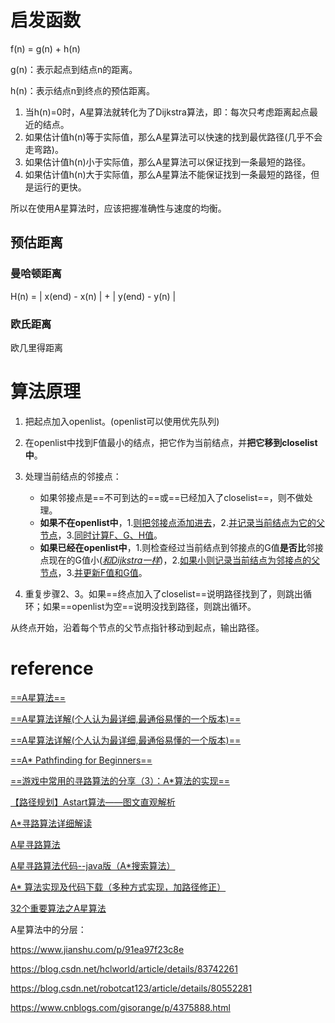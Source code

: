 # 启发函数

f(n) = g(n) + h(n)

g(n)：表示起点到结点n的距离。

h(n)：表示结点n到终点的预估距离。

1. 当h(n)=0时，A星算法就转化为了Dijkstra算法，即：每次只考虑距离起点最近的结点。
2. 如果估计值h(n)等于实际值，那么A星算法可以快速的找到最优路径(几乎不会走弯路)。
3. 如果估计值h(n)小于实际值，那么A星算法可以保证找到一条最短的路径。
4. 如果估计值h(n)大于实际值，那么A星算法不能保证找到一条最短的路径，但是运行的更快。

所以在使用A星算法时，应该把握准确性与速度的均衡。



## 预估距离

### 曼哈顿距离

H(n) = | x(end) - x(n) | + | y(end) - y(n) |

### 欧氏距离

欧几里得距离



# 算法原理

1. 把起点加入openlist。(openlist可以使用优先队列)
2. 在openlist中找到F值最小的结点，把它作为当前结点，并**把它移到closelist中**。
3. 处理当前结点的邻接点： 
   - 如果邻接点是==不可到达的==或==已经加入了closelist==，则不做处理。
   - **如果不在openlist中**，1.<u>则把邻接点添加进去</u>，2.<u>并记录当前结点为它的父节点</u>，3.<u>同时计算F、G、H值</u>。
   - **如果已经在openlist中**，1.则检查经过当前结点到邻接点的G值**是否比**邻接点现在的G值小(<u>*和Dijkstra一样*</u>)，2.<u>如果小则记录当前结点为邻接点的父节点</u>，3.<u>并更新F值和G值</u>。

4. 重复步骤2、3。如果==终点加入了closelist==说明路径找到了，则跳出循环；如果==openlist为空==说明没找到路径，则跳出循环。

从终点开始，沿着每个节点的父节点指针移动到起点，输出路径。



# reference

[==A星算法==](https://www.cnblogs.com/Cratial-fighting/p/4646577.html)

[==A星算法详解(个人认为最详细,最通俗易懂的一个版本)==](https://blog.csdn.net/hitwhylz/article/details/23089415)

[==A星算法详解(个人认为最详细,最通俗易懂的一个版本)==](https://zhuanlan.zhihu.com/p/225466669)

[==A* Pathfinding for Beginners==](https://www.gamedev.net/reference/articles/article2003.asp)

[==游戏中常用的寻路算法的分享（3）：A*算法的实现==](https://www.gameres.com/486993.html)

[【路径规划】Astart算法——图文直观解析](https://blog.csdn.net/weixin_41069437/article/details/106751806)

[A*寻路算法详细解读 ](https://www.cnblogs.com/iwiniwin/p/10793654.html)

[A星寻路算法](https://www.jianshu.com/p/65282bd32391)

[A星寻路算法代码--java版（A*搜索算法）](https://www.jianshu.com/p/571b20f61978)

[A* 算法实现及代码下载（多种方式实现，加路径修正）](https://blog.csdn.net/lmnxjf/article/details/8917679)

[32个重要算法之A星算法](http://blog.chinaunix.net/uid-28311809-id-3890698.html)

A星算法中的分层：

https://www.jianshu.com/p/91ea97f23c8e

https://blog.csdn.net/hclworld/article/details/83742261

https://blog.csdn.net/robotcat123/article/details/80552281

https://www.cnblogs.com/gisorange/p/4375888.html



